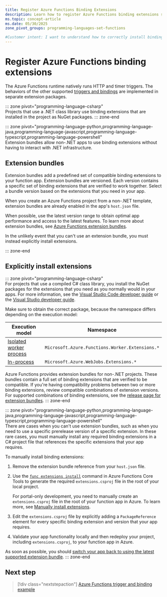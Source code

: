 ```yaml
---
title: Register Azure Functions Binding Extensions
description: Learn how to register Azure Functions binding extensions so that the triggers and bindings that the extension defines can be used in your function code.
ms.topic: concept-article
ms.date: 05/30/2025
zone_pivot_groups: programming-languages-set-functions

#Customer intent: I want to understand how to correctly install binding extensions so that I can make trigger and binding functionality available to my functions.
---
```


# Register Azure Functions binding extensions

The Azure Functions runtime natively runs HTTP and timer triggers. The behaviors of the other supported [triggers and bindings](./functions-triggers-bindings.md) are implemented in separate extension packages.

::: zone pivot="programming-language-csharp"  
Projects that use a .NET class library use binding extensions that are installed in the project as NuGet packages.
::: zone-end

::: zone pivot="programming-language-python,programming-language-java,programming-language-javascript,programming-language-typescript,programming-language-powershell"  
Extension bundles allow non-.NET apps to use binding extensions without having to interact with .NET infrastructure.

## Extension bundles

Extension bundles add a predefined set of compatible binding extensions to your function app. Extension bundles are versioned. Each version contains a specific set of binding extensions that are verified to work together. Select a bundle version based on the extensions that you need in your app.

When you create an Azure Functions project from a non-.NET template, extension bundles are already enabled in the app's `host.json` file.

When possible, use the latest version range to obtain optimal app performance and access to the latest features. To learn more about extension bundles, see [Azure Functions extension bundles](extension-bundles.md).

In the unlikely event that you can't use an extension bundle, you must instead explicitly install extensions.

::: zone-end

## Explicitly install extensions
::: zone pivot="programming-language-csharp"  
For projects that use a compiled C# class library, you install the NuGet packages for the extensions that you need as you normally would in your apps. For more information, see the [Visual Studio Code developer guide](functions-develop-vs-code.md?tabs=csharp#install-binding-extensions) or the [Visual Studio developer guide](functions-develop-vs.md#add-bindings).

Make sure to obtain the correct package, because the namespace differs depending on the execution model:

| Execution model | Namespace |
| ----- | ----- |
| [Isolated worker process](dotnet-isolated-process-guide.md) | `Microsoft.Azure.Functions.Worker.Extensions.*`|
| [In-process](functions-dotnet-class-library.md) | `Microsoft.Azure.WebJobs.Extensions.*` |

Azure Functions provides extension bundles for non-.NET projects. These bundles contain a full set of binding extensions that are verified to be compatible. If you're having compatibility problems between two or more binding extensions, review compatible combinations of extension versions. For supported combinations of binding extensions, see the [release page for extension bundles](https://github.com/Azure/azure-functions-extension-bundles/releases).
::: zone-end

::: zone pivot="programming-language-python,programming-language-java,programming-language-javascript,programming-language-typescript,programming-language-powershell"  
There are cases when you can't use extension bundles, such as when you need to use a specific prerelease version of a specific extension. In these rare cases, you must manually install any required binding extensions in a C# project file that references the specific extensions that your app requires.

To manually install binding extensions:

1. Remove the extension bundle reference from your `host.json` file.

1. Use the [`func extensions install`](functions-core-tools-reference.md#func-extensions-install) command in Azure Functions Core Tools to generate the required `extensions.csproj` file in the root of your local project.

    For portal-only development, you need to manually create an `extensions.csproj` file in the root of your function app in Azure. To learn more, see [Manually install extensions](functions-how-to-use-azure-function-app-settings.md#manually-install-extensions).

1. Edit the `extensions.csproj` file by explicitly adding a `PackageReference` element for every specific binding extension and version that your app requires.

1. Validate your app functionality locally and then redeploy your project, including `extensions.csproj`, to your function app in Azure.  

As soon as possible, you should [switch your app back to using the latest supported extension bundle](./extension-bundles.md#defining-an-extension-bundle-reference).
::: zone-end

## Next step

> [!div class="nextstepaction"]
> [Azure Functions trigger and binding example](./functions-bindings-example.md)
